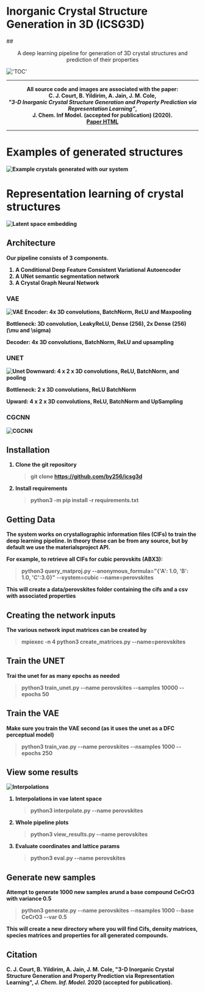 # Inorganic Crystal Structure Generation in 3D (ICSG3D)
##<center>A deep learning pipeline for generation of 3D crystal structures and prediction of their properties
</center>

!['TOC'](images/toc.png)

----

<p align="center">
<b>All source code and images are associated with the paper: <br />
C. J. Court, B. Yildirim, A. Jain, J. M. Cole,<br />
<i>"3-D Inorganic Crystal Structure Generation and Property Prediction via Representation Learning"</i>,<br />
J. Chem. Inf Model. (accepted for publication) (2020). <b><br />
<a href="https://pubs.acs.org/doi/10.1021/acs.jcim.0c00464">Paper HTML</a>
</p>

----

# Examples of generated structures
![Example crystals generated with our system](images/crystals-1.png)

# Representation learning of crystal structures
![Latent space embedding](images/latent_anotated.png)



## Architecture

Our pipeline consists of 3 components.

1. A Conditional Deep Feature Consistent Variational Autoencoder
2. A UNet semantic segmentation network
3. A Crystal Graph Neural Network

### VAE

![VAE](images/vae-1.png)
Encoder: 4x 3D convolutions, BatchNorm, ReLU and Maxpooling

Bottleneck: 3D convolution, LeakyReLU, Dense (256), 2x Dense (256) (\mu and \sigma)

Decoder: 4x 3D convolutions, BatchNorm, ReLU and upsampling

### UNET

![Unet](images/unet-1.png)
Downward: 4 x 2 x 3D convolutions, ReLU, BatchNorm, and pooling

Bottleneck: 2 x 3D convolutions, ReLU BatchNorm

Upward: 4 x 2 x 3D convolutions, ReLU, BatchNorm and UpSampling

### CGCNN

![CGCNN](images/cgcnn-1.png)

## Installation

1. Clone the git repository
    > git clone https://github.com/by256/icsg3d
2. Install requirements
    > python3 -m pip install -r requirements.txt

## Getting Data

The system works on crystallographic information files (CIFs) to train the deep learning pipeline. In theory these can be from any source, but by default we use the materialsproject API.

For example, to retrieve all CIFs for cubic perovskits (ABX3):
> python3 query_matproj.py --anonymous_formula="{'A': 1.0, 'B': 1.0, 'C':3.0}" --system=cubic --name=perovskites

This will create a data/perovskites folder containing the cifs and a csv with associated properties

## Creating the network inputs

The various network input matrices can be created by
> mpiexec -n 4 python3 create_matrices.py --name=perovskites

## Train the UNET

Trai the unet for as many epochs as needed
> python3 train_unet.py --name perovskites --samples 10000 --epochs 50

## Train the VAE

Make sure you train the VAE second (as it uses the unet as a DFC perceptual model)
> python3 train_vae.py --name perovskites --nsamples 1000 --epochs 250

## View some results

![Interpolations](images/interpolate-1.png)

1. Interpolations in vae latent space
    > python3 interpolate.py --name perovskites
2. Whole pipeline plots
    > python3 view_results.py --name perovskites
3. Evaluate coordinates and lattice params
    > python3 eval.py --name perovskites

## Generate new samples

Attempt to generate 1000 new samples arund a base compound CeCrO3 with variance 0.5
> python3 generate.py --name perovskites --nsamples 1000 --base CeCrO3 --var 0.5

This will create a new directory where you will find Cifs, density matrices, species matrices and properties for all generated compounds.

## Citation
C. J. Court, B. Yildirim, A. Jain, J. M. Cole, "3-D Inorganic Crystal Structure Generation and Property Prediction via Representation Learning", *J. Chem. Inf. Model.* 2020 (accepted for publication).

